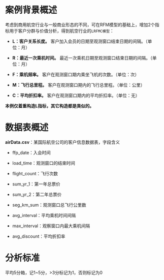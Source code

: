 # 案例背景概述

考虑到商用航空行业与一般商业形态的不同，可在RFM模型的基础上，增加2个指标用于客户分群与价值分析，得到航空行业的``LRFMC模型``：

* **L：客户关系长度。**
  客户加入会员的日期至观测窗口结束日期的间隔。（单位：月）

* **R：最近一次乘机时间。**
最近一次乘机日期至观测窗口结束日期的间隔。（单位：月）

* **F：乘机频率。**
客户在观测窗口期内乘坐飞机的次数。（单位：次）

* **M：飞行总里程。**
客户在观测窗口期内的飞行总里程。（单位：公里）

* **C：平均折扣率。**
客户在观测窗口期内的平均折扣率。（单位：无）

**本例仅着重构造L指标，其它构造都是类似的。**

# 数据表概述

**airData.csv**：某国际航空公司的客户信息数据表，字段含义

* ffp_date：入会时间

* load_time：观测窗口的结束时间

* flight_count：飞行次数

* sum_yr_1：第一年总票价

* sum_yr_2：第二年总票价

* seg_km_sum：观测窗口总飞行公里数

* avg_interval：平均乘机时间间隔

* max_interval：观察窗口内最大乘机间隔

* avg_discount：平均折扣率

# 分析标准

平均5分箱，记1~5分，>3分标记为1，否则标记为0
